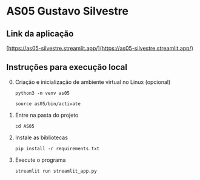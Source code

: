 # AS05 Gustavo Silvestre

## Link da aplicação

[https://as05-silvestre.streamlit.app/](https://as05-silvestre.streamlit.app/)

## Instruções para execução local

0. Criação e inicialização de ambiente virtual no Linux (opcional)

   ```
   python3 -m venv as05
   ```
   ```
   source as05/bin/activate
   ```

1. Entre na pasta do projeto

   ```
   cd AS05
   ```

2. Instale as bibliotecas

   ```
   pip install -r requirements.txt
   ```

3. Execute o programa

   ```
   streamlit run streamlit_app.py
   ```
